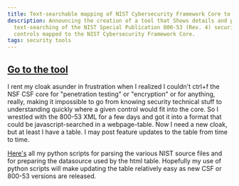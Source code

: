 ```yaml
---
title: Text-searchable mapping of NIST Cybersecurity Framework Core to 800-53 Controls
description: Announcing the creation of a tool that Shows details and permits
  text-searching of the NIST Special Publication 800-53 (Rev. 4) security and privacy
  controls mapped to the NIST Cybersecurity Framework Core.
tags: security tools
---
```


<div class='page-header text-center well'><h2>
<a class='btn btn-primary' href='https://daveeargle.com/nist_csf_800_53_mapping/'>Go to the tool</a></h2></div>

I rent my cloak asunder in frustration when I realized I couldn't ctrl+f the
NSF CSF core for "penetration testing" or "encryption" or for anything, really,
making it impossible to go from knowing security technical stuff to understanding
quickly where a given control would fit into the core. So I wrestled with the
800-53 XML for a few days and got it into a format that could be javascript-searched
in a webpage-table. Now I need a new cloak, but at least I have a table. I may
post feature updates to the table from time to time.

<a href='https://github.com/deargle/nist_csf_800_53_mapping'>Here's</a> all my python scripts for parsing the various NIST source
files and for preparing the datasource used by the html table. Hopefully my use
of python scripts will make updating the table relatively easy as new CSF or
800-53 versions are released.
